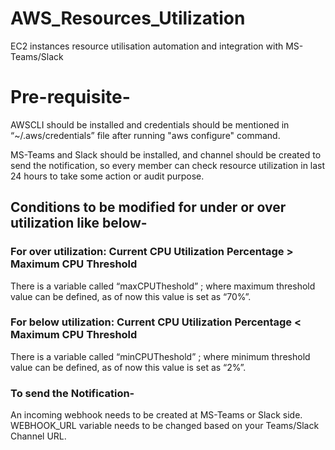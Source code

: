 # AWS_Resources_Utilization
EC2 instances resource utilisation automation and integration with MS-Teams/Slack

# Pre-requisite-
AWSCLI should be installed and credentials should be mentioned in “~/.aws/credentials” file after running "aws configure" command.

MS-Teams and Slack should be installed, and channel should be created to send the notification, so every member can check resource utilization in last 24 hours to take some action or audit purpose.

## Conditions to be modified for under or over utilization like below-
### For over utilization: Current CPU Utilization Percentage > Maximum CPU Threshold
There is a variable called “maxCPUTheshold” ; where maximum threshold value can be defined, as of now this value is set as “70%”.

### For below utilization: Current CPU Utilization Percentage < Maximum CPU Threshold
There is a variable called “minCPUTheshold” ; where minimum threshold value can be defined, as of now this value is set as “2%”.


### To send the Notification-
An incoming webhook needs to be created at MS-Teams or Slack side. WEBHOOK_URL variable needs to be changed based on your Teams/Slack Channel URL.
